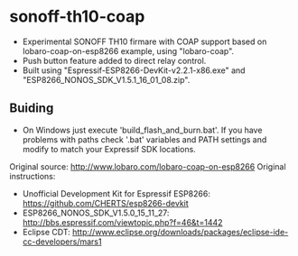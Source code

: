 # sonoff-th10-coap

+ Experimental SONOFF TH10 firmare with COAP support based on lobaro-coap-on-esp8266 example, using "lobaro-coap".
+ Push button feature added to direct relay control.
+ Built using "Espressif-ESP8266-DevKit-v2.2.1-x86.exe" and "ESP8266_NONOS_SDK_V1.5.1_16_01_08.zip".
			
## Buiding
+ On Windows just execute 'build_flash_and_burn.bat'. If you have problems with paths check '.bat' variables
  and PATH settings and modify to match your Expressif SDK locations.
						
Original source: http://www.lobaro.com/lobaro-coap-on-esp8266
Original instructions:
* Unofficial Development Kit for Espressif ESP8266: https://github.com/CHERTS/esp8266-devkit
* ESP8266_NONOS_SDK_V1.5.0_15_11_27: http://bbs.espressif.com/viewtopic.php?f=46&t=1442
* Eclipse CDT: http://www.eclipse.org/downloads/packages/eclipse-ide-cc-developers/mars1

